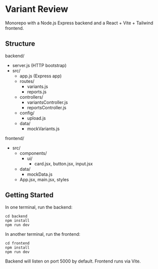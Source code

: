 # Variant Review

Monorepo with a Node.js Express backend and a React + Vite + Tailwind frontend.

## Structure

backend/
- server.js (HTTP bootstrap)
- src/
  - app.js (Express app)
  - routes/
    - variants.js
    - reports.js
  - controllers/
    - variantsController.js
    - reportsController.js
  - config/
    - upload.js
  - data/
    - mockVariants.js

frontend/
- src/
  - components/
    - ui/
      - card.jsx, button.jsx, input.jsx
  - data/
    - mockData.js
  - App.jsx, main.jsx, styles

## Getting Started

In one terminal, run the backend:

```
cd backend
npm install
npm run dev
```

In another terminal, run the frontend:

```
cd frontend
npm install
npm run dev
```

Backend will listen on port 5000 by default. Frontend runs via Vite.
